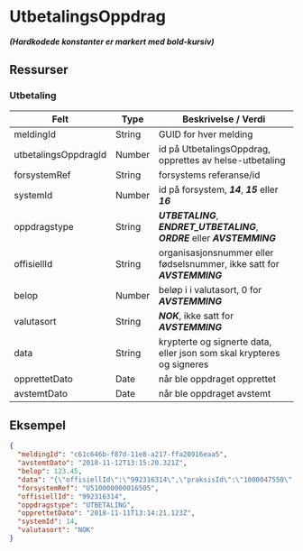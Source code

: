 # UtbetalingsOppdrag
_**(Hardkodede konstanter er markert med bold-kursiv)**_
## Ressurser
### Utbetaling
Felt | Type | Beskrivelse / Verdi
-----|------ |------------
meldingId | String | GUID for hver melding
utbetalingsOppdragId | Number | id på UtbetalingsOppdrag, opprettes av helse-utbetaling 
forsystemRef| String | forsystems referanse/id
systemId | Number | id på forsystem, _**14**_, _**15**_ eller _**16**_
oppdragstype| String | _**UTBETALING**_, _**ENDRET_UTBETALING**_, _**ORDRE**_ eller _**AVSTEMMING**_
offisiellId | String | organisasjonsnummer eller fødselsnummer,  ikke satt for _**AVSTEMMING**_
belop | Number | beløp i i valutasort, 0 for _**AVSTEMMING**_
valutasort| String | _**NOK**_, ikke satt for _**AVSTEMMING**_
data | String | krypterte og signerte data, eller json som skal krypteres og signeres
opprettetDato | Date | når ble oppdraget opprettet
avstemtDato | Date | når ble oppdraget avstemt


## Eksempel

```json
{
  "meldingId": "c61c646b-f87d-11e8-a217-ffa20916eaa5",
  "avstemtDato": "2018-11-12T13:15:20.321Z",
  "belop": 123.45,
  "data": "{\"offisiellId\":\"992316314\",\"praksisId\":\"1000047550\",\"mottakergruppe\":\"VIRKSOMHET\",\"navn\":\"Apoteket Trønk Test\",\"postnr\":\"0000\",\"landkode\":\"NO\",\"kontonummer\":\"61820537164\",\"oppdragstype\":\"UTBETALING\",\"tjenesteType\":\"NY\",\"systemId\":14,\"bilagsart\":\"TR\",\"forsystemRef\":\"U510000000016505\",\"forfallsdato\":\"2018-11-08\",\"belop\":80,\"valutasort\":\"NOK\",\"kidnummer\":\"01230000000000100000003\",\"konteringer\":[{\"linjenr\":0,\"artskonto\":\"872\",\"kapPost\":\"279070\",\"belop\":80,\"koststed\":\"2340\"}]}",
  "forsystemRef": "U510000000016505",
  "offisiellId": "992316314",
  "oppdragstype": "UTBETALING",
  "opprettetDato": "2018-11-11T13:14:21.123Z",
  "systemId": 14,
  "valutasort": "NOK"
}
```

